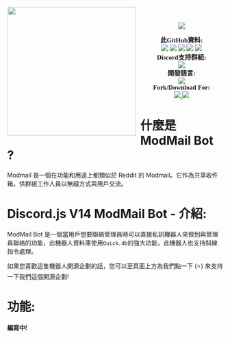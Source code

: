 <p align="center">
	<img src="https://i.ibb.co/9YRrKhf/Discord-Modmail-Bot.png" height="300" style="float: left; margin: 0px 10px 15px 1px;"/> <a style="font-size: 20px"> <a style="font-size: 30px"><br>
	<img src="https://img.shields.io/github/v/release/discordjs/discord.js?label=Discord.js Version:&logo=npm&style=for-the-badge">
</p>

<p align="center">
    <a style="font-size:15px;font-family:verdana"><b>此GitHub資料:</b></a><br>
    <img src="https://img.shields.io/github/release/Kevin28576/ModeMail?label=Release&logo=files">
    <img src="https://img.shields.io/github/forks/Kevin28576/ModeMail?label=Forks&color=lime&logo=githubactions&logoColor=lime">
    <img src="https://img.shields.io/github/stars/Kevin28576/ModeMail?label=Stars&color=yellow&logo=reverbnation&logoColor=yellow">
    <img src="https://img.shields.io/github/license/Kevin28576/ModeMail?label=License&color=808080&logo=gitbook&logoColor=808080">
    <img src="https://img.shields.io/github/issues/Kevin28576/ModeMail?label=Issues&color=red&logo=ifixit&logoColor=red">
    <br>
    <a style="font-size:15px;font-family:verdana"><b>Discord支持群組:</b></a><br>
    <a href="https://discord.gg/NSd8f6mkqH">
        <img src="https://img.shields.io/discord/883760822143320065.svg?label=Discord%20Server:&logo=discord&color=5865F2"><br>
    </a>
    <a style="font-size:15px;font-family:verdana"><b>開發語言:</b></a><br>
    <img src="https://img.shields.io/badge/JavaScript-100000?label=Made%20with:&style=flat&logo=javascript&color=yellow">
    <br>
    <a style="font-size:15px;font-family:verdana"><b>Fork/Download For:</b></a><br>
    <a href="https://replit.com/github/Kevin28576/ModeMail">
        <img src="https://img.shields.io/badge/Repl.it-100000?label=Fork%20on:&style=flat&logo=replit&color=808080&logoColor=white">
    </a>
    <a href="https://github.com/Kevin28576/ModeMail/fork">
        <img src="https://img.shields.io/badge/GitHub-100000?label=Fork%20on:&style=flat&logo=github&color=808080">
    </a>
</p>
    
# 什麼是 ModMail Bot ?
Modmail 是一個在功能和用途上都類似於 Reddit 的 Modmail。它作為共享收件箱，供群組工作人員以無縫方式與用戶交流。
    
# Discord.js V14 ModMail Bot - 介紹:
ModMail Bot 是一個當用戶想要聯絡管理員時可以直接私訊機器人來做到與管理員聯絡的功能，此機器人資料庫使用`Quick.db`的強大功能，此機器人也支持斜線指令處理。<br>
    
如果您喜歡這隻機器人開源企劃的話，您可以至頁面上方為我們點一下 (⭐️) 來支持一下我們這個開源企劃!
    
# 功能:
#### 編寫中!
